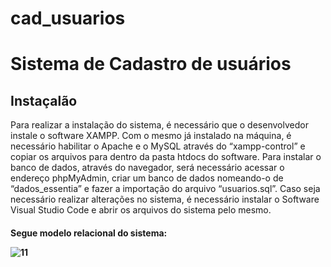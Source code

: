 # cad_usuarios
<h1>Sistema de Cadastro de usuários</h1>

<h2>Instaçalão</h2>
Para realizar a instalação do sistema, é necessário que o desenvolvedor instale o software XAMPP. Com o mesmo já instalado na máquina, é necessário habilitar o Apache e o MySQL através do “xampp-control” e copiar os arquivos para dentro da pasta htdocs do software. Para instalar o banco de dados, através do navegador, será necessário acessar o endereço phpMyAdmin, criar um banco de dados nomeando-o de “dados_essentia” e fazer a importação do arquivo “usuarios.sql”.
Caso seja necessário realizar alterações no sistema, é necessário instalar o Software Visual Studio Code e abrir os arquivos do sistema pelo mesmo.

<h4>Segue modelo relacional do sistema:</4><br>

![11](https://user-images.githubusercontent.com/43298622/147722496-93d631cf-2194-484d-aa72-78d6dd3b8b4a.png)

